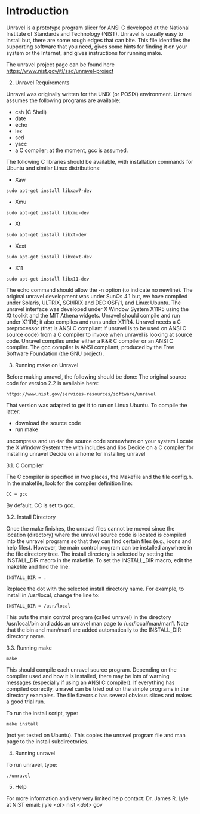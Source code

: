 # Introduction 

Unravel is a prototype program slicer for ANSI C developed at the National Institute of Standards and Technology (NIST). Unravel is usually easy to install but, there are some rough edges that can bite. This file identifies the supporting software that you need, gives some hints for finding it on your system or the Internet, and gives instructions for running make.

The unravel project page can be found here https://www.nist.gov/itl/ssd/unravel-project

2. Unravel Requirements

Unravel was originally written for the UNIX (or POSIX) environment. Unravel assumes the following programs are available:

* csh (C Shell)
* date
* echo
* lex
* sed
* yacc
* a C compiler; at the moment, gcc is assumed.

The following C libraries should be available, with installation commands for Ubuntu and similar Linux distributions:

* Xaw

```sudo apt-get install libxaw7-dev```

* Xmu

```sudo apt-get install libxmu-dev```

* Xt

```sudo apt-get install libxt-dev```

* Xext

```sudo apt-get install libxext-dev```

* X11

```sudo apt-get install libx11-dev```


The echo command should allow the -n option (to indicate no newline). The original unravel development was under SunOs 4.1 but, we have compiled under Solaris, ULTRIX, SGI/IRIX and DEC OSF/1, and Linux Ubuntu. The unravel interface was developed under X Window System X11R5 using the Xt toolkit and the MIT Athena widgets. Unravel should compile and run under X11R6; it also compiles and runs under X11R4. Unravel needs a C preprocessor (that is ANSI C compliant if unravel is to be used on ANSI C source code) from a C compiler to invoke when unravel is looking at source code. Unravel compiles under either a K&R C compiler or an ANSI C compiler. The gcc compiler is ANSI compliant, produced by the Free Software Foundation (the GNU project).


3. Running make on Unravel

Before making unravel, the following should be done:
The original source code for version 2.2 is available here: 

```https://www.nist.gov/services-resources/software/unravel```

That version was adapted to get it to run on Linux Ubuntu. To compile the latter:

* download the source code
* run make

uncompress and un-tar the source code somewhere on your system Locate the X Window System tree with includes and libs
Decide on a C compiler for installing unravel
Decide on a home for installing unravel


3.1. C Compiler

The C compiler is specified in two places, the Makefile and the file config.h.
In the makefile, look for the compiler definition line: 

```CC = gcc```

By default, CC is set to gcc.


3.2. Install Directory

Once the make finishes, the unravel files cannot be moved since the location (directory) where the unravel source code is located is compiled into the unravel programs so that they can find certain files (e.g., icons and help files). However, the main control program can be installed anywhere in the file directory tree. The install directory is selected by setting the INSTALL_DIR macro in the makefile. To set the INSTALL_DIR macro, edit the makefile and find the line: 

```INSTALL_DIR = .``` 

Replace the dot with the selected install directory name. For example, to install in /usr/local, change the line to:

```INSTALL_DIR = /usr/local```

This puts the main control program (called unravel) in the directory /usr/local/bin and adds an unravel man page to /usr/local/man/man1. Note that the bin and man/man1 are added automatically to the INSTALL_DIR directory name.

3.3. Running make

```make```

This should compile each unravel source program. Depending on the compiler used and how it is installed, there may be lots of warning messages (especially if using an ANSI C compiler). If everything has compiled correctly, unravel can be tried out on the simple programs in the directory examples. The file flavors.c has several obvious slices and makes a good trial run.

To run the install script, type: 

```make install``` 

(not yet tested on Ubuntu). This copies the unravel program file and man page to the install subdirectories.

4. Running unravel

To run unravel, type:

```./unravel```

5. Help

For more information and very very limited help contact:
Dr. James R. Lyle at NIST email: jlyle <_at_> nist <_dot_> gov 
